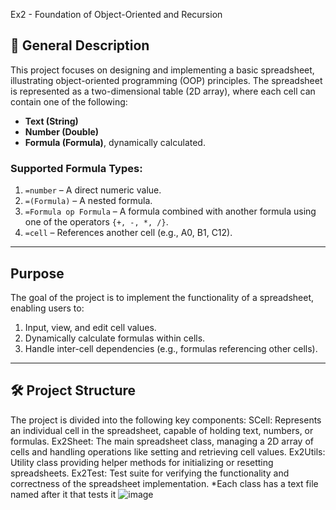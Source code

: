 Ex2 - Foundation of Object-Oriented and Recursion

## 📝 General Description
This project focuses on designing and implementing a basic spreadsheet, illustrating object-oriented programming (OOP) principles. The spreadsheet is represented as a two-dimensional table (2D array), where each cell can contain one of the following:
- **Text (String)**
- **Number (Double)**
- **Formula (Formula)**, dynamically calculated.

### Supported Formula Types:
1. `=number` – A direct numeric value.
2. `=(Formula)` – A nested formula.
3. `=Formula op Formula` – A formula combined with another formula using one of the operators `{+, -, *, /}`.
4. `=cell` – References another cell (e.g., A0, B1, C12).
---

##  Purpose
The goal of the project is to implement the functionality of a spreadsheet, enabling users to:
1. Input, view, and edit cell values.
2. Dynamically calculate formulas within cells.
3. Handle inter-cell dependencies (e.g., formulas referencing other cells).

---
## 🛠 Project Structure
The project is divided into the following key components:
SCell: Represents an individual cell in the spreadsheet, capable of holding text, numbers, or formulas.
Ex2Sheet: The main spreadsheet class, managing a 2D array of cells and handling operations like setting and retrieving cell values.
Ex2Utils: Utility class providing helper methods for initializing or resetting spreadsheets.
Ex2Test: Test suite for verifying the functionality and correctness of the spreadsheet implementation.
*Each class has a text file named after it that tests it
![image](https://github.com/user-attachments/assets/94c55be6-ab0d-4118-b565-9b033cdbef68)

